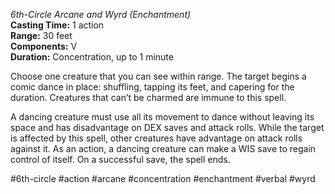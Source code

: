 *6th-Circle Arcane and Wyrd (Enchantment)*  
**Casting Time:** 1 action  
**Range:** 30 feet  
**Components:** V  
**Duration:** Concentration, up to 1 minute

Choose one creature that you can see within range. The target begins a comic dance in place: shuffling, tapping its feet, and capering for the duration. Creatures that can’t be charmed are immune to this spell.

A dancing creature must use all its movement to dance without leaving its space and has disadvantage on DEX saves and attack rolls. While the target is affected by this spell, other creatures have advantage on attack rolls against it. As an action, a dancing creature can make a WIS save to regain control of itself. On a successful save, the spell ends.

#6th-circle #action #arcane #concentration #enchantment #verbal #wyrd
